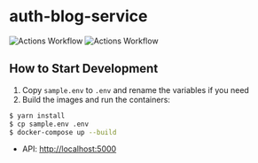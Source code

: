 # auth-blog-service

![Actions Workflow](https://github.com/joaomarcuslf/auth-blog-service/workflows/go/badge.svg)
![Actions Workflow](https://github.com/joaomarcuslf/auth-blog-service/workflows/codeql-analysis/badge.svg)

## How to Start Development

1. Copy ```sample.env``` to ```.env``` and rename the variables if you need
2. Build the images and run the containers:

```sh
$ yarn install
$ cp sample.env .env
$ docker-compose up --build
```

- API: [http://localhost:5000](http://localhost:5000)
